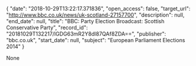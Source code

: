 {
  "date": "2018-10-29T13:22:17.371836", 
  "open_access": false, 
  "target_url": "http://www.bbc.co.uk/news/uk-scotland-27157700", 
  "description": null, 
  "end_date": null, 
  "title": "BBC:  Party Election Broadcast: Scottish Conservative Party", 
  "record_id": "20181029T132217/lGDG63mR2Y8dl87QAf8ZDA==", 
  "publisher": "bbc.co.uk", 
  "start_date": null, 
  "subject": "European Parliament Elections 2014"
}

None